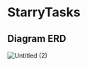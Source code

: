 # StarryTasks

## Diagram ERD
![Untitled (2)](https://github.com/juliakam588/StarryTasks/assets/77432872/d9dca9ab-3cad-4113-bd13-6eae74ac57cc)
